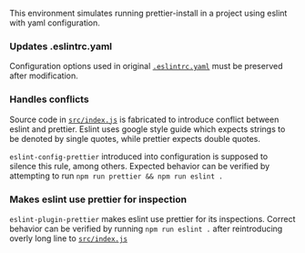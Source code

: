 This environment simulates running prettier-install in a project using eslint
with yaml configuration.

### Updates .eslintrc.yaml

Configuration options used in original [`.eslintrc.yaml`](files/.eslintrc.yaml)
must be preserved after modification.

### Handles conflicts

Source code in [`src/index.js`](files/src/index.js) is fabricated to introduce
conflict between eslint and prettier. Eslint uses google style guide which
expects strings to be denoted by single quotes, while prettier expects double
quotes.

`eslint-config-prettier` introduced into configuration is supposed to silence
this rule, among others. Expected behavior can be verified by attempting to run
`npm run prettier && npm run eslint .`


### Makes eslint use prettier for inspection

`eslint-plugin-prettier` makes eslint use prettier for its inspections. Correct
behavior can be verified by running `npm run eslint .` after reintroducing
overly long line to [`src/index.js`](files/src/index.js)
